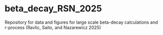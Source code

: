 # beta_decay_RSN_2025
Repository for data and figures for large scale beta-decay calculations and r-process (Ravlic, Saito, and Nazarewicz 2025)
